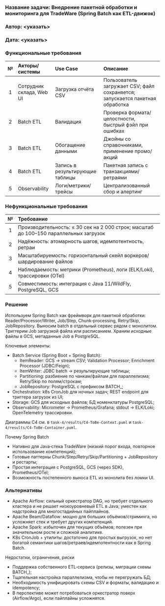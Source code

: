 ### Название задачи: Внедрение пакетной обработки и мониторинга для TradeWare (Spring Batch как ETL-движок)
### Автор: <указать>
### Дата: <указать>

### Функциональные требования
| № | Акторы/системы | Use Case | Описание |
| :-: | :- | :- | :- |
| 1 | Сотрудник склада, Web UI | Загрузка отчёта CSV | Пользователь загружает CSV; файл сохраняется; запускается пакетная обработка |
| 2 | Batch ETL | Валидация | Проверка формата/целостности, быстрый фэйл при ошибках |
| 3 | Batch ETL | Обогащение данными | Джойны со справочниками, применение промо/акций |
| 4 | Batch ETL | Запись в результирующие таблицы | Пакетная запись с транзакциями/ретраями |
| 5 | Observability | Логи/метрики/трейсы | Централизованный сбор и алертинг |

### Нефункциональные требования
| № | Требование |
| :-: | :- |
| 1 | Производительность: ≤ 30 сек на 2 000 строк; масштаб до 100–150 параллельных загрузок |
| 2 | Надёжность: атомарность шагов, идемпотентность, ретраи |
| 3 | Масштабируемость: горизонтальный скейл воркеров/шардирование файлов |
| 4 | Наблюдаемость: метрики (Prometheus), логи (ELK/Loki), трассировки (OTel) |
| 5 | Совместимость: интеграция с Java 11/WildFly, PostgreSQL, GCS |

### Решение
Используем Spring Batch как фреймворк для пакетной обработки: Reader/Processor/Writer, Job/Step, Chunk‑processing, Retry/Skip, JobRepository. Выносим batch в отдельный сервис рядом с монолитом. Триггерим Job загрузкой файла или расписанием. Храним исходные файлы в GCS, метаданные Job в PostgreSQL.

Ключевые элементы:
- Batch Service (Spring Boot + Spring Batch):
  - ItemReader: GCS → stream CSV; Validation Processor; Enrichment Processor (JDBC/Feign);
  - ItemWriter: JDBC batch → результирующие таблицы;
  - Partitioning: разбиение по чанкам/файлам для параллелизма; Retry/Skip по полям/строкам;
  - JobRepository: PostgreSQL с префиксом BATCH_;
- Orchestration: k8s CronJob для ночных задач; REST endpoint для триггера загрузок из UI;
- Storage: GCS для исходных файлов; БД номенклатуры PostgreSQL;
- Observability: Micrometer → Prometheus/Grafana; stdout → ELK/Loki; OpenTelemetry трассировки.

Диаграммы C4 см. в `task-4/results/C4-ToBe-Context.puml` и `task-4/results/C4-ToBe-Container.puml`.

Почему Spring Batch
- Нативно для Java‑стека TradeWare (низкий порог входа, повторное использование компетенций);
- Готовые паттерны Chunk/Step/Retry/Skip/Partitioning + JobRepository и рестарты;
- Простая интеграция с PostgreSQL, GCS (через SDK), Prometheus/OTel;
- Возможность постепенного выноса ETL из монолита без ломки UI.

### Альтернативы
- Apache Airflow: сильный оркестратор DAG, но требует отдельного кластера и не решает низкоуровневый ETL в Java; уместен как надстройка для многостадийных пайплайнов.
- Apache Beam/Dataflow: мощно для больших объёмов/стриминга, но усложняет стек и требует других компетенций.
- Apache Spark: избыточен для текущих объёмов; полезен при значительном росте и сложной аналитике.
- K8s CronJob + утилиты: достаточно для простых выгрузок, но нет богатой семантики шагов/ретраев/идемпотентности как в Spring Batch.

Недостатки, ограничения, риски
- Поддержка собственного ETL‑сервиса (релизы, миграции схемы BATCH_);
- Тщательная настройка параллелизма, чтобы не перегружать БД;
- Необходимость унифицировать схемы CSV и форматы, валидацию и idempotency;
- В перспективе может потребоваться оркестратор поверх (Airflow/Argo), если пайплайны усложнятся.


